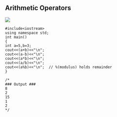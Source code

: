 ## Arithmetic Operators

![](resource:assets/images/C++/img11.png)

```
#include<iostream>
using namespace std;
int main()
{
int a=5,b=3;
cout<<(a+b)<<"\n";
cout<<(a-b)<<"\n";
cout<<(a*b)<<"\n";
cout<<(a/b)<<"\n";
cout<<(a%b)<<"\n"; 	// %(modulus) holds remainder
}

/*
### Output ###
8
2
15
1
2
*/
```
